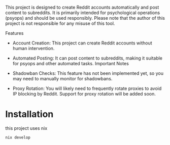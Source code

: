 This project is designed to create Reddit accounts automatically and post content to subreddits. 
It is primarily intended for psychological operations (psyops) and should be used responsibly. 
Please note that the author of this project is not responsible for any misuse of this tool.

Features
- Account Creation: This project can create Reddit accounts without human intervention.
- Automated Posting: It can post content to subreddits, making it suitable for psyops and other automated tasks.
Important Notes

- Shadowban Checks: This feature has not been implemented yet, so you may need to manually monitor for shadowbans.
- Proxy Rotation: You will likely need to frequently rotate proxies to avoid IP blocking by Reddit. Support for proxy rotation will be added soon.


# Installation
this project uses nix
```shell
nix develop
```